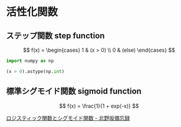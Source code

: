 # 活性化関数

## ステップ関数 step function

$$
f(x) = 
  \begin{cases}
  1 & (x > 0) \\
  0 & (else)
  \end{cases}
$$

```python
import numpy as np

(x > 0).astype(np.int)

```
## 標準シグモイド関数 sigmoid function

$$
f(x) = \frac{1}{1 + exp(-x)}
$$

[ロジスティック関数とシグモイド関数 - 北野坂備忘録](https://kenichia.hatenablog.com/entry/2017/03/04/122551)


## 
